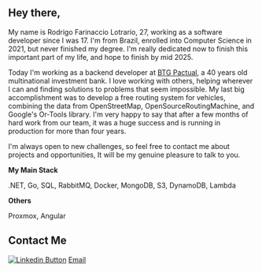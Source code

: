 
## Hey there,

My name is Rodrigo Farinaccio Lotrario, 27, working as a software developer since I was 17. I'm from Brazil, enrolled into Computer Science in 2021, but never finished my degree. I'm really dedicated now to finish this important part of my life, and hope to finish by mid 2025.

Today I'm working as a backend developer at [BTG Pactual](https://www.linkedin.com/company/btgpactual/), a 40 years old multinational investment bank.
I love working with others, helping wherever I can and finding solutions to problems that seem impossible. My last big accomplishment was to develop a free routing system for vehicles, combining the data from OpenStreetMap, OpenSourceRoutingMachine, and Google's Or-Tools library. I'm very happy to say that after a few months of hard work from our team, it was a huge success and is running in production for more than four years.

I'm always open to new challenges, so feel free to contact me about projects and opportunities, It will be my genuine pleasure to talk to you.

**My Main Stack**

.NET, Go, SQL, RabbitMQ, Docker, MongoDB, S3, DynamoDB, Lambda

 **Others**
 
Proxmox, Angular

## Contact Me

<a href="https://www.linkedin.com/in/rodrigo-lotr%C3%A1rio-208526183/" target="_blank"><img src="https://img.shields.io/badge/LinkedIn-0077B5?style=for-the-badge&logo=linkedin&logoColor=white" alt="Linkedin Button"/></a>
<a href="mailto:rodrigo.lotrario@gmail.com">Email</a>
